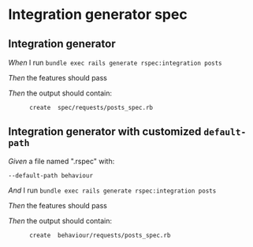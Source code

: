 # Integration generator spec

## Integration generator

_When_ I run `bundle exec rails generate rspec:integration posts`

_Then_ the features should pass

_Then_ the output should contain:

```
      create  spec/requests/posts_spec.rb
```

## Integration generator with customized `default-path`

_Given_ a file named ".rspec" with:

```
--default-path behaviour
```

_And_ I run `bundle exec rails generate rspec:integration posts`

_Then_ the features should pass

_Then_ the output should contain:

```
      create  behaviour/requests/posts_spec.rb
```
